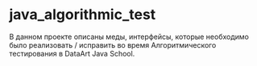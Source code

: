 # java_algorithmic_test

В данном проекте описаны меды, интерфейсы, которые необходимо было реализовать / исправить во время Алгоритмического тестирования в DataArt Java School.
